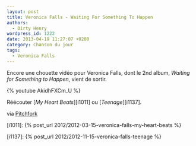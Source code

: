 ```yaml
---
layout: post
title: Veronica Falls - Waiting For Something To Happen
authors:
  - Dirty Henry
wordpress_id: 1222
date: 2013-04-19 11:27:07 +0200
category: Chanson du jour
tags:
  - Veronica Falls
---
```


Encore une chouette vidéo pour Veronica Falls, dont le 2nd album, _Waiting for
Something to Happen_, vient de sortir.

{% youtube AkidhFXCm_U %}

Réécouter [_My Heart Beats_][i1011] ou [_Teenage_][i1137].

via
[Pitchfork](http://pitchfork.com/tv/youtube/13-music-videos/758-veronica-falls-waiting-for-something-to-happen-official-music-video/)

[i1011]: {% post_url 2012/2012-03-15-veronica-falls-my-heart-beats %}

[i1137]: {% post_url 2012/2012-11-15-veronica-falls-teenage %}
